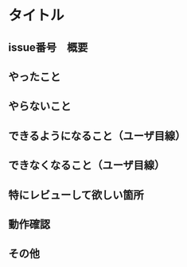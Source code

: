 # タイトル
## issue番号　概要

## やったこと


## やらないこと


## できるようになること（ユーザ目線）


## できなくなること（ユーザ目線）


## 特にレビューして欲しい箇所


## 動作確認


## その他
